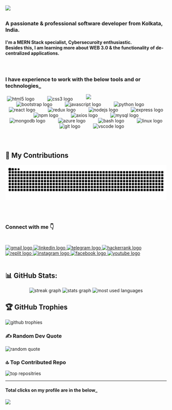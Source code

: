 <h1 align="left">
<img src="https://readme-typing-svg.herokuapp.com/?font=Righteous&size=35&center=false&vCenter=true&width=500&height=70&duration=4000&lines=Hey+There !+👋;+It's+Pritam+here...;" />
</h1>

<h3 align="left">A passionate & professional software developer from Kolkata, India.</h3>

<h4 align="left">I'm a MERN Stack specialist, Cybersecuroity enthusiastic. <br /> Besides this, I am learning more about WEB 3.0 & the functionality of de-centralized applications.</h4>

###

<br clear="both">

<h3 align="left">I have experience to work with the below tools and or technologies_</h3>

<img align="right" width="50%" src="https://img95.lovepik.com/photo/40105/1581.gif_wh860.gif"  />

###

<div align="center" background-color="white">
  <img src="https://cdn.jsdelivr.net/gh/devicons/devicon/icons/html5/html5-plain.svg" height="40" alt="html5 logo"  />
  <img width="32" />
  <img src="https://cdn.jsdelivr.net/gh/devicons/devicon/icons/css3/css3-plain.svg" height="40" alt="css3 logo"  />
  <img width="32" />
  <img src="https://cdn.jsdelivr.net/gh/devicons/devicon/icons/bootstrap/bootstrap-original.svg" height="40" alt="bootstrap logo"  />
  <img width="32" />
  <img src="https://cdn.jsdelivr.net/gh/devicons/devicon/icons/javascript/javascript-original.svg" height="40" alt="javascript logo"  />
  <img width="32" />
  <img src="https://cdn.jsdelivr.net/gh/devicons/devicon/icons/python/python-original.svg" height="40" alt="python logo"  />
  <img width="32" />
  <img src="https://cdn.jsdelivr.net/gh/devicons/devicon/icons/react/react-original.svg" height="30" alt="react logo"  />
  <img width="32" />
  <img src="https://cdn.jsdelivr.net/gh/devicons/devicon/icons/redux/redux-original.svg" height="30" alt="redux logo"  />
  <img width="32" />
  <img src="https://cdn.jsdelivr.net/gh/devicons/devicon/icons/nodejs/nodejs-plain.svg" height="40" alt="nodejs logo"  />
  <img width="32" />
  <img src="https://cdn.jsdelivr.net/gh/devicons/devicon/icons/express/express-original.svg" height="40" alt="express logo"  />
  <img width="32" />
  <img src="https://cdn.jsdelivr.net/gh/devicons/devicon/icons/npm/npm-original-wordmark.svg" height="40" alt="npm logo"  />
  <img width="32" />
  <img src="https://cdn.jsdelivr.net/gh/devicons/devicon/icons/axios/axios-plain.svg" height="40" alt="axios logo"  />
  <img width="32" />
  <img src="https://cdn.jsdelivr.net/gh/devicons/devicon/icons/mysql/mysql-original-wordmark.svg" height="40" alt="mysql logo"  />
  <img width="32" />
  <img src="https://cdn.jsdelivr.net/gh/devicons/devicon/icons/mongodb/mongodb-plain-wordmark.svg" height="40" alt="mongodb logo"  />
  <img width="32" />
  <img src="https://cdn.jsdelivr.net/gh/devicons/devicon/icons/azure/azure-original-wordmark.svg" height="40" alt="azure logo"  />
  <img width="32" />
  <img src="https://cdn.jsdelivr.net/gh/devicons/devicon/icons/bash/bash-original.svg" height="40" alt="bash logo"  />
  <img width="32" />
  <img src="https://cdn.jsdelivr.net/gh/devicons/devicon/icons/linux/linux-original.svg" height="40" alt="linux logo"  />
  <img width="32" />
  <img src="https://cdn.jsdelivr.net/gh/devicons/devicon/icons/git/git-original.svg" height="40" alt="git logo"  />
  <img width="32" />
  <img src="https://cdn.jsdelivr.net/gh/devicons/devicon/icons/vscode/vscode-original.svg" height="40" alt="vscode logo"  />
</div>

###

###
<br clear="both">
<h2>🐍 My Contributions </h2>
<img alt="Snake animation" src="https://raw.githubusercontent.com/pritam19-d/pritam19-d/output/github-contribution-grid-snake-dark.svg"  />

###
<br clear="both">

## <h3 align="left">Connect with me 👇</h3>

###

<br clear="both">

<div align="left">
  <a href="mailto:pd.pritamdas19@gmail.com" target="_blank">
    <img src="https://raw.githubusercontent.com/maurodesouza/profile-readme-generator/master/src/assets/icons/social/gmail/default.svg" width="63" height="30" alt="gmail logo"  />
  </a>
  <a href="https://www.linkedin.com/in/pritam19-d/" target="_blank">
    <img src="https://raw.githubusercontent.com/maurodesouza/profile-readme-generator/master/src/assets/icons/social/linkedin/default.svg" width="63" height="30" alt="linkedin logo"  />
  </a>
  <a href="@pritam19.d" target="_blank">
    <img src="https://raw.githubusercontent.com/maurodesouza/profile-readme-generator/master/src/assets/icons/social/telegram/default.svg" width="63" height="30" alt="telegram logo"  />
  </a>
  <a href="https://www.hackerrank.com/pritamdas1982000" target="_blank">
    <img src="https://raw.githubusercontent.com/maurodesouza/profile-readme-generator/master/src/assets/icons/social/hackerrank/default.svg" width="63" height="30" alt="hackerrank logo"  />
  </a>
  <a href="https://replit.com/@pritam19-d" target="_blank">
    <img src="https://cdn.jsdelivr.net/gh/devicons/devicon/icons/replit/replit-original.svg" width="63" height="30" alt="replit logo"  />
  </a>
  <a href="https://instagram.com/pritam19.d" target="_blank">
    <img src="https://raw.githubusercontent.com/maurodesouza/profile-readme-generator/master/src/assets/icons/social/instagram/default.svg" width="63" height="30" alt="instagram logo"  />
  </a>
  <a href="https://facebook.com/pritam19.d" target="_blank">
    <img src="https://raw.githubusercontent.com/maurodesouza/profile-readme-generator/master/src/assets/icons/social/facebook/default.svg" width="63" height="30" alt="facebook logo"  />
  </a>
  <a href="https://www.youtube.com/@pritam19.d" target="_blank">
    <img src="https://raw.githubusercontent.com/maurodesouza/profile-readme-generator/master/src/assets/icons/social/youtube/default.svg" width="63" height="30" alt="youtube logo"  />
  </a>
</div>

<br clear="both">

## 📊 GitHub Stats:
<div align="center">
  <img src="https://streak-stats.demolab.com?user=pritam19-d&locale=en&mode=daily&theme=chartreuse-dark&hide_border=false&border_radius=5&order=3" height="145" width="auto" alt="streak graph" />
  <img src="https://github-readme-stats.vercel.app/api?username=pritam19-d&hide_title=false&hide_rank=false&show_icons=true&include_all_commits=true&count_private=true&disable_animations=false&theme=chartreuse-dark&locale=en&hide_border=false&order=1" height="145" width="auto" alt="stats graph" />
  <img src="https://github-readme-stats.vercel.app/api/top-langs/?username=pritam19-d&theme=chartreuse-dark&hide_border=false&include_all_commits=true&count_private=true&layout=compact" height="145" width="auto" alt="most used languages" />
</div>

## 🏆 GitHub Trophies
<img src="https://github-profile-trophy.vercel.app/?username=pritam19-d&theme=radical&no-frame=true&no-bg=false&margin-w=4" alt="github trophies" />

### ✍️ Random Dev Quote
<img src="https://quotes-github-readme.vercel.app/api?type=horizontal&theme=chartreuse-dark" alt="random quote" />

### 🔝 Top Contributed Repo
<img src="https://github-contributor-stats.vercel.app/api?username=pritam19-d&limit=5&theme=chartreuse-dark&combine_all_yearly_contributions=true" alt="top repositries" />

<br clear="both">
<hr />
<h4>Total clicks on my profile are in the below_<h4>
<div align="left">
  <img src="https://profile-counter.glitch.me/pritam19-d/count.svg?"  />
</div>

##
